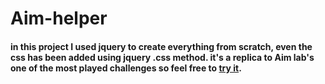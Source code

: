 # Aim-helper
#### in this project I used jquery to create everything from scratch, even the css has been added using jquery .css method. it's a replica to Aim lab's one of the most played challenges so feel free to [try it](https://focused-hypatia-3758b4.netlify.app/).
